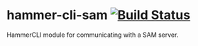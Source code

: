 # hammer-cli-sam [![Build Status](https://travis-ci.org/Katello/hammer-cli-sam.svg)](https://travis-ci.org/Katello/hammer-cli-sam)

HammerCLI module for communicating with a SAM server.
